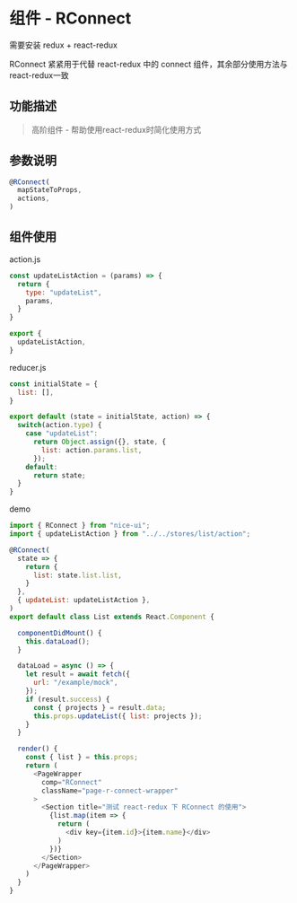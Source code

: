 # 组件 - RConnect

需要安装 redux + react-redux

RConnect 紧紧用于代替 react-redux 中的 connect 组件，其余部分使用方法与react-redux一致

## 功能描述

> 高阶组件 - 帮助使用react-redux时简化使用方式

## 参数说明

```javascript
@RConnect(
  mapStateToProps,
  actions,
)
```

## 组件使用

action.js

```js
const updateListAction = (params) => {
  return {
    type: "updateList",
    params,
  }
}

export {
  updateListAction,
}
```

reducer.js

```js
const initialState = {
  list: [],
}

export default (state = initialState, action) => {
  switch(action.type) {
    case "updateList":
      return Object.assign({}, state, {
        list: action.params.list,
      });
    default:
      return state;
  }
}
```

demo

```javascript
import { RConnect } from "nice-ui";
import { updateListAction } from "../../stores/list/action";

@RConnect(
  state => {
    return {
      list: state.list.list,
    }
  },
  { updateList: updateListAction },
)
export default class List extends React.Component {

  componentDidMount() {
    this.dataLoad();
  }

  dataLoad = async () => {
    let result = await fetch({
      url: "/example/mock",
    });
    if (result.success) {
      const { projects } = result.data;
      this.props.updateList({ list: projects });
    }
  }

  render() {
    const { list } = this.props;
    return (
      <PageWrapper
        comp="RConnect"
        className="page-r-connect-wrapper"
      >
        <Section title="测试 react-redux 下 RConnect 的使用">
          {list.map(item => {
            return (
              <div key={item.id}>{item.name}</div>
            )
          })}
        </Section>
      </PageWrapper>
    )
  }
}
```